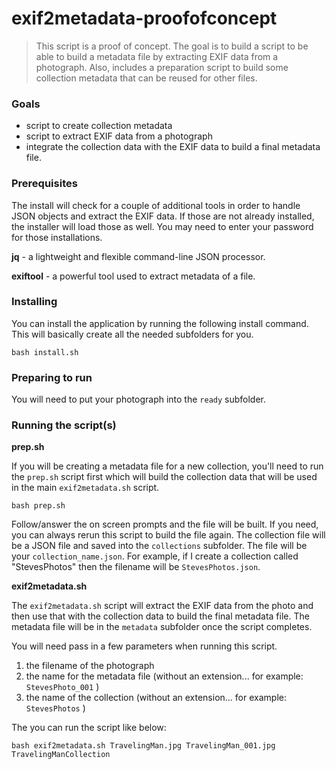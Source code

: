# exif2metadata-proofofconcept

> This script is a proof of concept. The goal is to build a script to be able to build a metadata file
> by extracting EXIF data from a photograph. Also, includes a preparation script to build some collection
> metadata that can be reused for other files.

### Goals
* script to create collection metadata
* script to extract EXIF data from a photograph
* integrate the collection data with the EXIF data to build a final metadata file.

### Prerequisites
The install will check for a couple of additional tools in order to handle JSON objects and extract the EXIF data. 
If those are not already installed, the installer will load those as well. You may need to enter your password for
those installations.

**jq** - a lightweight and flexible command-line JSON processor.

**exiftool** - a powerful tool used to extract metadata of a file.

### Installing
You can install the application by running the following install command. This will basically create all the needed subfolders for you.
```
bash install.sh
```

### Preparing to run
You will need to put your photograph into the `ready` subfolder.

### Running the script(s)

**prep.sh**

If you will be creating a metadata file for a new collection, you'll need to run the `prep.sh` script first which will build the
collection data that will be used in the main `exif2metadata.sh` script.

```
bash prep.sh
```

Follow/answer the on screen prompts and the file will be built. If you need, you can always rerun this script to build the file again.
The collection file will be a JSON file and saved into the `collections` subfolder. The file will be your `collection_name.json`.
For example, if I create a collection called "StevesPhotos" then the filename will be `StevesPhotos.json`.

**exif2metadata.sh**

The `exif2metadata.sh` script will extract the EXIF data from the photo and then use that with the collection data to build the final
metadata file. The metadata file will be in the `metadata` subfolder once the script completes.

You will need pass in a few parameters when running this script.
1. the filename of the photograph
2. the name for the metadata file (without an extension...  for example:  `StevesPhoto_001` )
3. the name of the collection (without an extension...   for example:  `StevesPhotos` )

The you can run the script like below:

```
bash exif2metadata.sh TravelingMan.jpg TravelingMan_001.jpg TravelingManCollection
```

